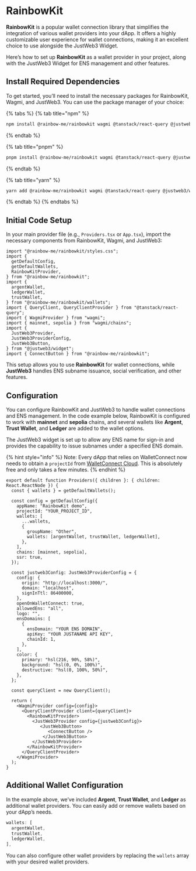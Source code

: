 # RainbowKit

**RainbowKit** is a popular wallet connection library that simplifies the integration of various wallet providers into your dApp. It offers a highly customizable user experience for wallet connections, making it an excellent choice to use alongside the JustWeb3 Widget.

Here’s how to set up **RainbowKit** as a wallet provider in your project, along with the JustWeb3 Widget for ENS management and other features.

## Install Required Dependencies

To get started, you’ll need to install the necessary packages for RainbowKit, Wagmi, and JustWeb3. You can use the package manager of your choice:

{% tabs %}
{% tab title="npm" %}
```bash
npm install @rainbow-me/rainbowkit wagmi @tanstack/react-query @justweb3/widget
```
{% endtab %}

{% tab title="pnpm" %}
```bash
pnpm install @rainbow-me/rainbowkit wagmi @tanstack/react-query @justweb3/widget
```
{% endtab %}

{% tab title="yarn" %}
```bash
yarn add @rainbow-me/rainbowkit wagmi @tanstack/react-query @justweb3/widget
```
{% endtab %}
{% endtabs %}

## Initial Code Setup

In your main provider file (e.g., `Providers.tsx` or `App.tsx`), import the necessary components from RainbowKit, Wagmi, and JustWeb3:

```tsx
import "@rainbow-me/rainbowkit/styles.css";
import {
  getDefaultConfig,
  getDefaultWallets,
  RainbowKitProvider,
} from "@rainbow-me/rainbowkit";
import {
  argentWallet,
  ledgerWallet,
  trustWallet,
} from "@rainbow-me/rainbowkit/wallets";
import { QueryClient, QueryClientProvider } from "@tanstack/react-query";
import { WagmiProvider } from "wagmi";
import { mainnet, sepolia } from "wagmi/chains";
import {
  JustWeb3Provider,
  JustWeb3ProviderConfig,
  JustWeb3Button,
} from "@justweb3/widget";
import { ConnectButton } from "@rainbow-me/rainbowkit";

```

This setup allows you to use **RainbowKit** for wallet connections, while **JustWeb3** handles ENS subname issuance, social verification, and other features.

## Configuration

You can configure RainbowKit and JustWeb3 to handle wallet connections and ENS management. In the code example below, RainbowKit is configured to work with **mainnet** and **sepolia** chains, and several wallets like **Argent**, **Trust Wallet**, and **Ledger** are added to the wallet options.

The JustWeb3 widget is set up to allow any ENS name for sign-in and provides the capability to issue subnames under a specified ENS domain.

{% hint style="info" %}
Note: Every dApp that relies on WalletConnect now needs to obtain a `projectId` from [WalletConnect Cloud](https://cloud.walletconnect.com/). This is absolutely free and only takes a few minutes.
{% endhint %}

```tsx
export default function Providers({ children }: { children: React.ReactNode }) {
  const { wallets } = getDefaultWallets();

  const config = getDefaultConfig({
    appName: "RainbowKit demo",
    projectId: "YOUR_PROJECT_ID",
    wallets: [
      ...wallets,
      {
        groupName: "Other",
        wallets: [argentWallet, trustWallet, ledgerWallet],
      },
    ],
    chains: [mainnet, sepolia],
    ssr: true,
  });

  const justweb3Config: JustWeb3ProviderConfig = {
    config: {
      origin: "http://localhost:3000/",
      domain: "localhost",
      signInTtl: 86400000,
    },
    openOnWalletConnect: true,
    allowedEns: "all",
    logo: "",
    ensDomains: [
      {
        ensDomain: "YOUR ENS DOMAIN",
        apiKey: "YOUR JUSTANAME API KEY",
        chainId: 1,
      },
    ],
    color: {
      primary: "hsl(216, 90%, 58%)",
      background: "hsl(0, 0%, 100%)",
      destructive: "hsl(0, 100%, 50%)",
    },
  };

  const queryClient = new QueryClient();

  return (
    <WagmiProvider config={config}>
      <QueryClientProvider client={queryClient}>
        <RainbowKitProvider>
          <JustWeb3Provider config={justweb3Config}>
             <JustWeb3Button>
                <ConnectButton />
              </JustWeb3Button>
          </JustWeb3Provider>
        </RainbowKitProvider>
      </QueryClientProvider>
    </WagmiProvider>
  );
}

```

## Additional Wallet Configuration

In the example above, we’ve included **Argent**, **Trust Wallet**, and **Ledger** as additional wallet providers. You can easily add or remove wallets based on your dApp’s needs.

```typescript
wallets: [
  argentWallet,
  trustWallet,
  ledgerWallet,
],
```

You can also configure other wallet providers by replacing the `wallets` array with your desired wallet providers.
